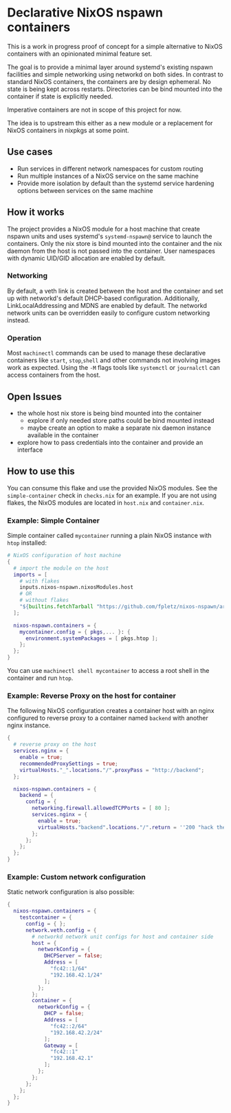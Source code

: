 # Declarative NixOS nspawn containers

This is a work in progress proof of concept for a simple alternative to NixOS containers
with an opinionated minimal feature set.

The goal is to provide a minimal layer around systemd's existing nspawn facilities
and simple networking using networkd on both sides. In contrast to standard NixOS containers,
the containers are by design ephemeral. No state is being kept across restarts. Directories
can be bind mounted into the container if state is explicitly needed.

Imperative containers are not in scope of this project for now.

The idea is to upstream this either as a new module or a replacement for NixOS containers in
nixpkgs at some point.

## Use cases

* Run services in different network namespaces for custom routing
* Run multiple instances of a NixOS service on the same machine
* Provide more isolation by default than the systemd service hardening options between services on the same machine

## How it works

The project provides a NixOS module for a host machine that create nspawn units and uses
systemd's `systemd-nspawn@` service to launch the containers. Only the nix store is bind
mounted into the container and the nix daemon from the host is not passed into the container. 
User namespaces with dynamic UID/GID allocation are enabled by default.

### Networking

By default, a veth link is created between the host and the container and set up with networkd's
default DHCP-based configuration. Additionally, LinkLocalAddressing and MDNS are enabled by default.
The networkd network units can be overridden easily to configure custom networking instead.

### Operation

Most `machinectl` commands can be used to manage these declarative containers like `start`,
`stop`,`shell` and other commands not involving images work as expected. Using the `-M`
flags tools like `systemctl` or `journalctl` can access containers from the host.

## Open Issues

* the whole host nix store is being bind mounted into the container
  * explore if only needed store paths could be bind mounted instead
  * maybe create an option to make a separate nix daemon instance available in the container
* explore how to pass credentials into the container and provide an interface

## How to use this

You can consume this flake and use the provided NixOS modules. See the `simple-container` check
in `checks.nix` for an example. If you are not using flakes, the NixOS modules are located in
`host.nix` and `container.nix`.

### Example: Simple Container

Simple container called `mycontainer` running a plain NixOS instance with `htop` installed:

```nix
# NixOS configuration of host machine
{
  # import the module on the host
  imports = [
    # with flakes
    inputs.nixos-nspawn.nixosModules.host
    # OR
    # without flakes
    "${builtins.fetchTarball "https://github.com/fpletz/nixos-nspawn/archive/main.tar.gz"}/host.nix"
  ];

  nixos-nspawn.containers = {
    mycontainer.config = { pkgs,... }: {
      environment.systemPackages = [ pkgs.htop ];
    };
  };
}
```

You can use `machinectl shell mycontainer` to access a root shell in the container and run `htop`.

### Example: Reverse Proxy on the host for container

The following NixOS configuration creates a container host with an nginx configured to reverse proxy
to a container named `backend` with another nginx instance.

```nix
{
  # reverse proxy on the host
  services.nginx = {
    enable = true;
    recommendedProxySettings = true;
    virtualHosts."_".locations."/".proxyPass = "http://backend";
  };

  nixos-nspawn.containers = {
    backend = {
      config = {
        networking.firewall.allowedTCPPorts = [ 80 ];
        services.nginx = {
          enable = true;
          virtualHosts."backend".locations."/".return = ''200 "hack the planet"'';
        };
      };
    };
  };
}
```

### Example: Custom network configuration

Static network configuration is also possible:

```nix
{
  nixos-nspawn.containers = {
    testcontainer = {
      config = { };
      network.veth.config = {
        # networkd network unit configs for host and container side
        host = {
          networkConfig = {
            DHCPServer = false;
            Address = [
              "fc42::1/64"
              "192.168.42.1/24"
            ];
          };
        };
        container = {
          networkConfig = {
            DHCP = false;
            Address = [
              "fc42::2/64"
              "192.168.42.2/24"
            ];
            Gateway = [
              "fc42::1"
              "192.168.42.1"
            ];
          };
        };
      };
    };
  };
}
```
